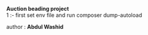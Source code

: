 <b> Auction beading project </b><br>
1 :- first set env file and run composer dump-autoload

author : <b> Abdul Washid <b>
